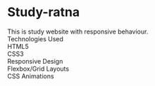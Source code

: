 # Study-ratna

This is study website with responsive behaviour.<br>
Technologies Used<br>
HTML5<br>
CSS3<br>
Responsive Design<br>
Flexbox/Grid Layouts<br>
CSS Animations

